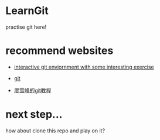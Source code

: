 # LearnGit
practise git here!

# recommend websites
- [interactive git enviornment with some interesting exercise](https://learngitbranching.js.org/)
  
- [git](https://git-scm.com/)
  
- [廖雪峰的git教程](https://www.liaoxuefeng.com/wiki/0013739516305929606dd18361248578c67b8067c8c017b000)

# next step...
how about clone this repo and play on it?

